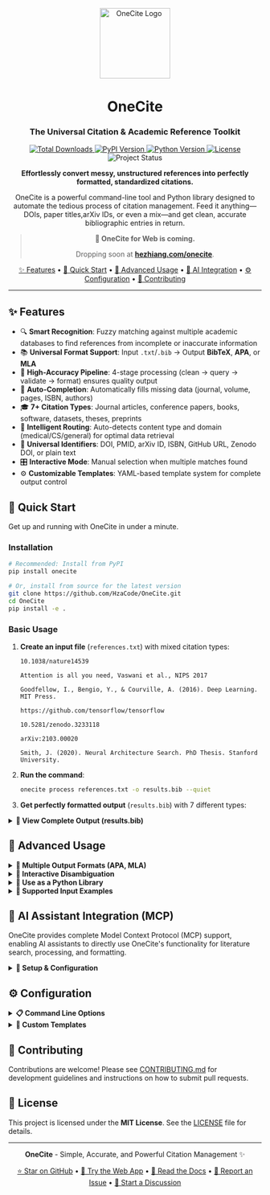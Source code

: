 
<div align="center">

<!-- Logo -->
<p align="center">
  <img src="https://github.com/HzaCode/OneCite/raw/master/logo_.jpg" alt="OneCite Logo" width="140" />
</p>

# OneCite 
### The Universal Citation & Academic Reference Toolkit
<p align="center">
  <a href="https://pepy.tech/project/onecite">
    <img src="https://static.pepy.tech/badge/onecite" alt="Total Downloads"/>
  </a>
  <a href="https://pypi.org/project/onecite/">
    <img src="https://img.shields.io/pypi/v/onecite?color=306998&logo=pypi" alt="PyPI Version"/>
  </a>
  <a href="https://www.python.org">
    <img src="https://img.shields.io/badge/Python-3.7%2B-blue?logo=python" alt="Python Version"/>
  </a>
  <a href="LICENSE">
    <img src="https://img.shields.io/badge/License-MIT-green.svg" alt="License"/>
  </a>
  <img src="https://img.shields.io/badge/Status-Alpha-orange.svg" alt="Project Status"/>
</p>



**Effortlessly convert messy, unstructured references into perfectly formatted, standardized citations.**

OneCite is a powerful command-line tool and Python library designed to automate the tedious process of citation management. Feed it anything—DOIs, paper titles,arXiv IDs, or even a mix—and get clean, accurate bibliographic entries in return.

> **🚀 OneCite for Web is coming.**
>
> Dropping soon at **[hezhiang.com/onecite](http://hezhiang.com/onecite)**.

[✨ Features](#-features) • [🚀 Quick Start](#-quick-start) • [📖 Advanced Usage](#-advanced-usage) • [🤖 AI Integration](#-ai-assistant-integration-mcp) • [⚙️ Configuration](#️-configuration) • [🤝 Contributing](#-contributing)

---

</div>

## ✨ Features

- 🔍 **Smart Recognition**: Fuzzy matching against multiple academic databases to find references from incomplete or inaccurate information
- 📚 **Universal Format Support**: Input `.txt`/`.bib` → Output **BibTeX**, **APA**, or **MLA**
- 🎯 **High-Accuracy Pipeline**: 4-stage processing (clean → query → validate → format) ensures quality output
- 🤖 **Auto-Completion**: Automatically fills missing data (journal, volume, pages, ISBN, authors)
- 🎓 **7+ Citation Types**: Journal articles, conference papers, books, software, datasets, theses, preprints
- 🧠 **Intelligent Routing**: Auto-detects content type and domain (medical/CS/general) for optimal data retrieval
- 📄 **Universal Identifiers**: DOI, PMID, arXiv ID, ISBN, GitHub URL, Zenodo DOI, or plain text
- 🎛️ **Interactive Mode**: Manual selection when multiple matches found
- ⚙️ **Customizable Templates**: YAML-based template system for complete output control

## 🚀 Quick Start

Get up and running with OneCite in under a minute.

### Installation

```bash
# Recommended: Install from PyPI
pip install onecite

# Or, install from source for the latest version
git clone https://github.com/HzaCode/OneCite.git
cd OneCite
pip install -e .
```

### Basic Usage

1.  **Create an input file** (`references.txt`) with mixed citation types:

    ```text
    10.1038/nature14539
    
    Attention is all you need, Vaswani et al., NIPS 2017
    
    Goodfellow, I., Bengio, Y., & Courville, A. (2016). Deep Learning. MIT Press.
    
    https://github.com/tensorflow/tensorflow
    
    10.5281/zenodo.3233118
    
    arXiv:2103.00020
    
    Smith, J. (2020). Neural Architecture Search. PhD Thesis. Stanford University.
    ```

2.  **Run the command**:

    ```bash
    onecite process references.txt -o results.bib --quiet
    ```

3.  **Get perfectly formatted output** (`results.bib`) with 7 different types:

<details>
<summary><strong>📄 View Complete Output (results.bib)</strong></summary>

```bibtex
@article{LeCun2015Deep,
  doi = "10.1038/nature14539",
  title = "Deep learning",
  author = "LeCun, Yann and Bengio, Yoshua and Hinton, Geoffrey",
  journal = "Nature",
  year = 2015,
  volume = 521,
  number = 7553,
  pages = "436-444",
  publisher = "Springer Science and Business Media LLC",
  url = "https://doi.org/10.1038/nature14539",
  type = "journal-article",
}

@inproceedings{Vaswani2017Attention,
  arxiv = "1706.03762",
  title = "Attention Is All You Need",
  author = "Vaswani, Ashish and Shazeer, Noam and Parmar, Niki and Uszkoreit, Jakob and Jones, Llion and Gomez, Aidan N. and Kaiser, Lukasz and Polosukhin, Illia",
  year = 2017,
  journal = "arXiv preprint",
  url = "https://arxiv.org/abs/1706.03762",
}

@book{Goodfellow2016Deep,
  title = "Deep Learning",
  author = "Ian Goodfellow and Yoshua Bengio and Aaron Courville",
  publisher = "MIT Press",
  year = 2016,
  isbn = "9780262337373",
  url = "https://play.google.com/store/books/details?id=omivDQAAQBAJ&source=gbs_api",
  pages = "801",
}

@software{tensorflow2015tensorflow,
  title = "tensorflow",
  author = "tensorflow",
  publisher = "GitHub",
  year = 2015,
  version = "2.20.0",
  url = "https://github.com/tensorflow/tensorflow",
}

@misc{Brett2019nipynibabel,
  title = "nipy/nibabel: 2.4.1",
  author = "Brett, Matthew and Markiewicz, Christopher J. and Hanke, Michael and Côté, Marc-Alexandre and Cipollini, Ben and McCarthy, Paul and Cheng, Christopher P. and Halchenko, Yaroslav O. and Cottaar, Michiel and Ghosh, Satrajit and Larson, Eric and Wassermann, Demian and Gerhard, Stephan and Lee, Gregory R. and Kastman, Erik and Rokem, Ariel and Madison, Cindee and Morency, Félix C. and Moloney, Brendan and Burns, Christopher and Millman, Jarrod and Gramfort, Alexandre and Leppäkangas, Jaakko and Markello, Ross and van den Bosch, Jasper J.F. and Vincent, Robert D. and Subramaniam, Krish and Raamana, Pradeep Reddy and Nichols, B. Nolan and Baker, Eric M. and Goncalves, Mathias and Hayashi, Soichi and Pinsard, Basile and Haselgrove, Christian and Hymers, Mark and Koudoro, Serge and Oosterhof, Nikolaas N. and Amirbekian, Bago and Nimmo-Smith, Ian and Nguyen, Ly and Reddigari, Samir and St-Jean, Samuel and Garyfallidis, Eleftherios and Varoquaux, Gael and Kaczmarzyk, Jakub and Legarreta, Jon Haitz and Hahn, Kevin S. and Hinds, Oliver P. and Fauber, Bennet and Poline, Jean-Baptiste and Stutters, Jon and Jordan, Kesshi and Cieslak, Matthew and Moreno, Miguel Estevan and Haenel, Valentin and Schwartz, Yannick and Thirion, Bertrand and Papadopoulos Orfanos, Dimitri and Pérez-García, Fernando and Solovey, Igor and Gonzalez, Ivan and Lecher, Justin and Leinweber, Katrin and Raktivan, Konstantinos and Fischer, Peter and Gervais, Philippe and Gadde, Syam and Ballinger, Thomas and Roos, Thomas and Reddam, Venkateswara Reddy and freec84",
  year = 2019,
  howpublished = "Zenodo",
  url = "https://zenodo.org/record/3233118",
  version = "2.4.1",
  doi = "10.5281/zenodo.3233118",
}

@article{Radford2021Learning,
  arxiv = "2103.00020",
  title = "Learning Transferable Visual Models From Natural Language Supervision",
  author = "Radford, Alec and Kim, Jong Wook and Hallacy, Chris and Ramesh, Aditya and Goh, Gabriel and Agarwal, Sandhini and Sastry, Girish and Askell, Amanda and Mishkin, Pamela and Clark, Jack and Krueger, Gretchen and Sutskever, Ilya",
  year = 2021,
  journal = "arXiv preprint",
  url = "https://arxiv.org/abs/2103.00020",
}

@phdthesis{Smith2020Neural,
  title = "Neural Architecture Search",
  author = "Smith, J.",
  school = "Stanford University",
  year = 2020,
  type = "phdthesis",
}
```

</details>

## 📖 Advanced Usage

<details>
<summary><strong>🎨 Multiple Output Formats (APA, MLA)</strong></summary>

```bash
# Generate APA formatted citations
onecite process refs.txt --output-format apa
# → LeCun, Y., Bengio, Y., & Hinton, G. (2015). Deep learning. Nature, 521(7553), 436-444.
# → Vaswani, A., Shazeer, N., Parmar, N., Uszkoreit, J., Jones, L., Gomez, A. N., ... & Polosukhin, I. (2017). Attention is all you need. In Advances in Neural Information Processing Systems.

# Generate MLA formatted citations
onecite process refs.txt --output-format mla
# → LeCun, Yann, Yoshua Bengio, and Geoffrey Hinton. "Deep Learning." Nature 521.7553 (2015): 436-444.
# → Vaswani, Ashish, et al. "Attention Is All You Need." Advances in Neural Information Processing Systems. 2017.
```
</details>

<details>
<summary><strong>🤖 Interactive Disambiguation</strong></summary>

For ambiguous entries, use the `--interactive` flag to ensure accuracy.

**Command**:
```bash
onecite process ambiguous.txt --interactive
```

**Example Interaction**:
```Found multiple possible matches for "Deep learning Hinton":
1. Deep learning
   Authors: LeCun, Yann; Bengio, Yoshua; Hinton, Geoffrey
   Journal: Nature
   Year: 2015
   Match Score: 92.5
   DOI: 10.1038/nature14539

2. Deep belief networks
   Authors: Hinton, Geoffrey E.
   Journal: Scholarpedia
   Year: 2009
   Match Score: 78.3
   DOI: 10.4249/scholarpedia.5947

Please select (1-2, 0=skip): 1
✅ Selected: Deep learning
```
</details>

<details>
<summary><strong>🐍 Use as a Python Library</strong></summary>

Integrate OneCite's processing power directly into your Python scripts.

```python
from onecite import process_references

# Define a callback for non-interactive selection (e.g., always choose the best match)
def auto_select_callback(candidates):
    return 0

result = process_references(
    input_content="Deep learning review\nLeCun, Bengio, Hinton\nNature 2015",
    input_type="txt",
    output_format="bibtex",
    interactive_callback=auto_select_callback
)

print(result['output_content'])
```
</details>

<details>
<summary><strong>📑 Supported Input Examples</strong></summary>

```text
# DOI
10.1038/nature14539

# Conference Papers
Attention is all you need, Vaswani et al., NIPS 2017

# arXiv
1706.03762
https://arxiv.org/abs/1706.03762

# Books
Goodfellow, I., Bengio, Y., & Courville, A. (2016). Deep Learning. MIT Press.
Russell, S., & Norvig, P. (2021). Artificial Intelligence. ISBN: 978-0-13-604259-4.

# Software
https://github.com/tensorflow/tensorflow

# Datasets
10.5281/zenodo.3233118

# Thesis
Smith, J. (2020). Deep Learning for Computer Vision. PhD Thesis. MIT.

# PubMed
PMID: 27225100
```

</details>



## 🤖 AI Assistant Integration (MCP)

OneCite provides complete Model Context Protocol (MCP) support, enabling AI assistants to directly use OneCite's functionality for literature search, processing, and formatting.

<details>
<summary><strong>🚀 Setup & Configuration</strong></summary>

### Installation & Testing

```bash
# Install OneCite
pip install onecite

# Test MCP server
onecite-mcp
```

### Configure AI Assistant

Add to `settings.json` in MCP-supported editors:

```json
{
  "mcpServers": {
    "onecite": {
      "command": "onecite-mcp",
      "args": [],
      "env": {}
    }
  }
}
```

Restart your editor to enable OneCite integration.

### Available Functions

- **`cite`** - Generate single citations (DOI, titles, arXiv IDs → APA/MLA/BibTeX)
- **`batch_cite`** - Process multiple references at once
- **`search`** - Search academic literature by keywords

### Usage Examples

After configuration, tell your AI assistant:
- "Generate an APA citation for DOI: 10.1038/nature14539"
- "Batch process these references in BibTeX format"
- "Search for papers on machine learning"

</details>

## ⚙️ Configuration

<details>
<summary><strong>📋 Command Line Options</strong></summary>

| Option          | Description                               | Default                |
| --------------- | ----------------------------------------- | ---------------------- |
| `--input-type`  | Input format (`txt`, `bib`)               | `txt`                  |
| `--output-format` | Output format (`bibtex`, `apa`, `mla`)    | `bibtex`               |
| `--template`    | Specify a custom template YAML to use     | `journal_article_full` |
| `--interactive` | Enable interactive mode for disambiguation| `False`                |
| `--quiet`       | Suppress verbose logging                  | `False`                |
| `--output`, `-o`| Path to the output file                   | `stdout`               |
</details>

<details>
<summary><strong>🎨 Custom Templates</strong></summary>

Define custom output formats using a simple YAML template.

**Example `my_template.yaml`**:
```yaml
name: my_template
entry_type: "@article"
fields:
  - name: author
    required: true
  - name: title  
    required: true
  - name: journal
    required: true
  - name: year
    required: true
  - name: doi
    required: false
    source_priority: [crossref_api]
```

**Usage**:
```bash
onecite process refs.txt --template my_template.yaml
```
</details>


## 🤝 Contributing

Contributions are welcome! Please see [CONTRIBUTING.md](CONTRIBUTING.md) for development guidelines and instructions on how to submit pull requests.

## 📄 License

This project is licensed under the **MIT License**. See the [LICENSE](LICENSE) file for details.

---
<div align="center">

**OneCite** - Simple, Accurate, and Powerful Citation Management ✨

[⭐ Star on GitHub](https://github.com/HzaCode/OneCite) • [🚀 Try the Web App](http://hezhiang.com/onecite) • [📖 Read the Docs](https://onecite.readthedocs.io) • [🐛 Report an Issue](https://github.com/HzaCode/OneCite/issues) • [💬 Start a Discussion](https://github.com/HzaCode/OneCite/discussions)

</div>
